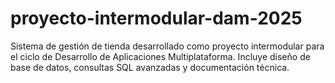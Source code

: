 # proyecto-intermodular-dam-2025
Sistema de gestión de tienda desarrollado como proyecto intermodular para el ciclo de Desarrollo de Aplicaciones Multiplataforma. Incluye diseño de base de datos, consultas SQL avanzadas y documentación técnica.
